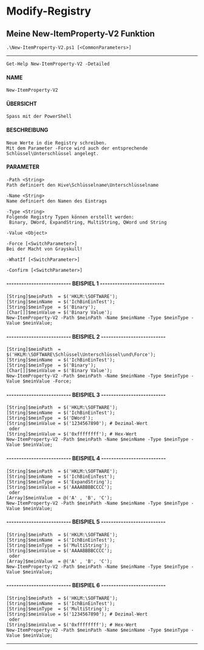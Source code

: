 # Modify-Registry

## Meine New-ItemProperty-V2 Funktion

`.\New-ItemProperty-V2.ps1 [<CommonParameters>]`

---

`Get-Help New-ItemProperty-V2 -Detailed`

#### NAME
    New-ItemProperty-V2

#### ÜBERSICHT
    Spass mit der PowerShell

#### BESCHREIBUNG
	Neue Werte in die Registry schreiben.
	Mit dem Parameter -Force wird auch der entsprechende Schlüssel\Unterschlüssel angelegt.

#### PARAMETER
    -Path <String>
	Path definiert den Hive\Schlüsselname\Unterschlüsselname
        
    -Name <String>
	Name definiert den Namen des Eintrags
        
    -Type <String>
	Folgende Registry Typen können erstellt werden:
	 Binary, DWord, ExpandString, MultiString, QWord und String
        
    -Value <Object>
        
    -Force [<SwitchParameter>]
	Bei der Macht von Grayskull!
        
    -WhatIf [<SwitchParameter>]
        
    -Confirm [<SwitchParameter>]

#### -------------------------- BEISPIEL 1 --------------------------

    [String]$meinPath  = $('HKLM:\SOFTWARE');
    [String]$meinName  = $('IchBinEinTest');
    [String]$meinType  = $('Binary');
    [Char[]]$meinValue = $('Binary Value');
	New-ItemProperty-V2 -Path $meinPath -Name $meinName -Type $meinType -Value $meinValue;

#### -------------------------- BEISPIEL 2 --------------------------
	[String]$meinPath  = $('HKLM:\SOFTWARE\Schlüssel\Unterschlüssel\und\Force');
	[String]$meinName  = $('IchBinEinTest');
	[String]$meinType  = $('Binary');
	[Char[]]$meinValue = $('Binary Value');
	New-ItemProperty-V2 -Path $meinPath -Name $meinName -Type $meinType -Value $meinValue -Force;

#### -------------------------- BEISPIEL 3 --------------------------
	[String]$meinPath  = $('HKLM:\SOFTWARE');
    [String]$meinName  = $('IchBinEinTest');
    [String]$meinType  = $('DWord');
    [String]$meinValue = $('1234567890'); # Dezimal-Wert
     oder
    [String]$meinValue = $('0xffffffff'); # Hex-Wert
	New-ItemProperty-V2 -Path $meinPath -Name $meinName -Type $meinType -Value $meinValue;

#### -------------------------- BEISPIEL 4 --------------------------
	[String]$meinPath  = $('HKLM:\SOFTWARE');
    [String]$meinName  = $('IchBinEinTest');
    [String]$meinType  = $('ExpandString');
    [String]$meinValue = $('AAAABBBBCCCC');
     oder
    [Array]$meinValue  = @('A' , 'B', 'C');
	New-ItemProperty-V2 -Path $meinPath -Name $meinName -Type $meinType -Value $meinValue;

#### -------------------------- BEISPIEL 5 --------------------------
    [String]$meinPath  = $('HKLM:\SOFTWARE');
    [String]$meinName  = $('IchBinEinTest');
    [String]$meinType  = $('MultiString');
    [String]$meinValue = $('AAAABBBBCCCC');
     oder
    [Array]$meinValue  = @('A' , 'B', 'C');
	New-ItemProperty-V2 -Path $meinPath -Name $meinName -Type $meinType -Value $meinValue;

#### -------------------------- BEISPIEL 6 --------------------------
    [String]$meinPath  = $('HKLM:\SOFTWARE');
    [String]$meinName  = $('IchBinEinTest');
    [String]$meinType  = $('MultiString');
    [String]$meinValue = $('1234567890'); # Dezimal-Wert
     oder
    [String]$meinValue = $('0xffffffff'); # Hex-Wert
	New-ItemProperty-V2 -Path $meinPath -Name $meinName -Type $meinType -Value $meinValue;

---
